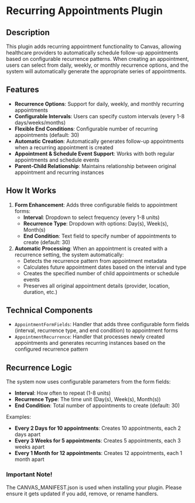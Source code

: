 Recurring Appointments Plugin
=============================

## Description

This plugin adds recurring appointment functionality to Canvas, allowing healthcare providers to automatically schedule follow-up appointments based on configurable recurrence patterns. When creating an appointment, users can select from daily, weekly, or monthly recurrence options, and the system will automatically generate the appropriate series of appointments.

## Features

- **Recurrence Options**: Support for daily, weekly, and monthly recurring appointments
- **Configurable Intervals**: Users can specify custom intervals (every 1-8 days/weeks/months)
- **Flexible End Conditions**: Configurable number of recurring appointments (default: 30)
- **Automatic Creation**: Automatically generates follow-up appointments when a recurring appointment is created
- **Appointment & Schedule Event Support**: Works with both regular appointments and schedule events
- **Parent-Child Relationship**: Maintains relationship between original appointment and recurring instances

## How It Works

1. **Form Enhancement**: Adds three configurable fields to appointment forms:
   - **Interval**: Dropdown to select frequency (every 1-8 units)
   - **Recurrence Type**: Dropdown with options: Day(s), Week(s), Month(s)
   - **End Condition**: Text field to specify number of appointments to create (default: 30)
2. **Automatic Processing**: When an appointment is created with a recurrence setting, the system automatically:
   - Detects the recurrence pattern from appointment metadata
   - Calculates future appointment dates based on the interval and type
   - Creates the specified number of child appointments or schedule events
   - Preserves all original appointment details (provider, location, duration, etc.)

## Technical Components

- `AppointmentFormFields`: Handler that adds three configurable form fields (interval, recurrence type, and end condition) to appointment forms
- `AppointmentRecurrence`: Handler that processes newly created appointments and generates recurring instances based on the configured recurrence pattern

## Recurrence Logic

The system now uses configurable parameters from the form fields:

- **Interval**: How often to repeat (1-8 units)
- **Recurrence Type**: The time unit (Day(s), Week(s), Month(s))
- **End Condition**: Total number of appointments to create (default: 30)

Examples:
- **Every 2 Days for 10 appointments**: Creates 10 appointments, each 2 days apart
- **Every 3 Weeks for 5 appointments**: Creates 5 appointments, each 3 weeks apart
- **Every 1 Month for 12 appointments**: Creates 12 appointments, each 1 month apart

### Important Note!

The CANVAS_MANIFEST.json is used when installing your plugin. Please ensure it gets updated if you add, remove, or rename handlers.
